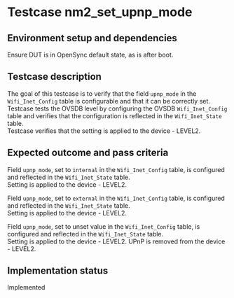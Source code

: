 # Testcase nm2_set_upnp_mode

## Environment setup and dependencies

Ensure DUT is in OpenSync default state, as is after boot.

## Testcase description

The goal of this testcase is to verify that the field `upnp_mode` in the `Wifi_Inet_Config` table is configurable and
that it can be correctly set.\
Testcase tests the OVSDB level by configuring the OVSDB `Wifi_Inet_Config` table and
verifies that the configuration is reflected in the `Wifi_Inet_State` table.\
Testcase verifies that the setting is
applied to the device - LEVEL2.

## Expected outcome and pass criteria

Field `upnp_mode`, set to `internal` in the `Wifi_Inet_Config` table, is configured and reflected in the
`Wifi_Inet_State` table.\
Setting is applied to the device - LEVEL2.

Field `upnp_mode`, set to `external` in the `Wifi_Inet_Config` table, is configured and reflected in the
`Wifi_Inet_State` table.\
Setting is applied to the device - LEVEL2.

Field `upnp_mode`, set to unset value in the `Wifi_Inet_Config` table, is configured and reflected in the
`Wifi_Inet_State` table.\
Setting is applied to the device - LEVEL2. UPnP is removed from the device - LEVEL2.

## Implementation status

Implemented
